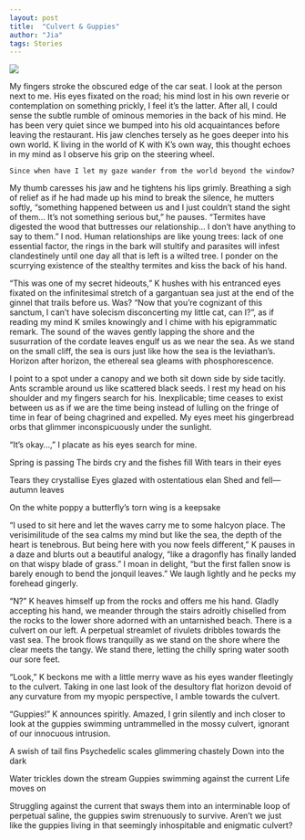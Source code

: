 ```yaml
---
layout: post
title:  "Culvert & Guppies"
author: "Jia"
tags: Stories
---
```


<img src="https://images.unsplash.com/photo-1531702923339-1f58c5185402?ixid=MnwxMjA3fDB8MHxwaG90by1wYWdlfHx8fGVufDB8fHx8&ixlib=rb-1.2.1&auto=format&fit=crop&w=1049&q=80">

My fingers stroke the obscured edge of the car seat. I look at the person next to me. His eyes fixated on the road; his mind lost in his own reverie or contemplation on something prickly, I feel it’s the latter. After all, I could sense the subtle rumble of ominous memories in the back of his mind. He has been very quiet since we bumped into his old acquaintances before leaving the restaurant. His jaw clenches tersely as he goes deeper into his own world. K living in the world of K with K’s own way, this thought echoes in my mind as I observe his grip on the steering wheel. 

    Since when have I let my gaze wander from the world beyond the window?

My thumb caresses his jaw and he tightens his lips grimly. Breathing a sigh of relief as if he had made up his mind to break the silence, he mutters softly, “something happened between us and I just couldn’t stand the sight of them… It’s not something serious but,” he pauses. “Termites have digested the wood that buttresses our relationship… I don’t have anything to say to them.” I nod. Human relationships are like young trees: lack of one essential factor, the rings in the bark will stultify and parasites will infest clandestinely until one day all that is left is a wilted tree. I ponder on the scurrying existence of the stealthy termites and kiss the back of his hand.

“This was one of my secret hideouts,” K hushes with his entranced eyes fixated on the infinitesimal stretch of a gargantuan sea just at the end of the ginnel that trails before us. Was? “Now that you’re cognizant of this sanctum, I can’t have solecism disconcerting my little cat, can I?”, as if reading my mind K smiles knowingly and I chime with his epigrammatic remark. The sound of the waves gently lapping the shore and the susurration of the cordate leaves engulf us as we near the sea. As we stand on the small cliff, the sea is ours just like how the sea is the leviathan’s. Horizon after horizon, the ethereal sea gleams with phosphorescence. 

I point to a spot under a canopy and we both sit down side by side tacitly. Ants scramble around us like scattered black seeds. I rest my head on his shoulder and my fingers search for his. Inexplicable; time ceases to exist between us as if we are the time being instead of lulling on the fringe of time in fear of being chagrined and expelled. My eyes meet his gingerbread orbs that glimmer inconspicuously under the sunlight. 

“It’s okay…,” I placate as his eyes search for mine. 

Spring is passing
The birds cry and the fishes fill
With tears in their eyes

Tears they crystallise
Eyes glazed with ostentatious elan
Shed and fell—autumn leaves

On the white poppy
a butterfly’s torn wing
is a keepsake


“I used to sit here and let the waves carry me to some halcyon place. The verisimilitude of the sea calms my mind but like the sea, the depth of the heart is tenebrous. But being here with you now feels different,” K pauses in a daze and blurts out a beautiful analogy, “like a dragonfly has finally landed on that wispy blade of grass.” I moan in delight, “but the first fallen snow is barely enough to bend the jonquil leaves.” We laugh lightly and he pecks my forehead gingerly. 

“N?” K heaves himself up from the rocks and offers me his hand. Gladly accepting his hand, we meander through the stairs adroitly chiselled from the rocks to the lower shore adorned with an untarnished beach. There is a culvert on our left. A perpetual streamlet of rivulets dribbles towards the vast sea. The brook flows tranquilly as we stand on the shore where the clear meets the tangy. We stand there, letting the chilly spring water sooth our sore feet.

“Look,” K beckons me with a little merry wave as his eyes wander fleetingly to the culvert. Taking in one last look of the desultory flat horizon devoid of any curvature from my myopic perspective, I amble towards the culvert. 

“Guppies!” K announces spiritly. Amazed, I grin silently and inch closer to look at the guppies swimming untrammelled in the mossy culvert, ignorant of our innocuous intrusion. 

A swish of tail fins
Psychedelic scales glimmering chastely
Down into the dark

Water trickles down the stream
Guppies swimming against the current
Life moves on

Struggling against the current that sways them into an interminable loop of perpetual saline, the guppies swim strenuously to survive. Aren’t we just like the guppies living in that seemingly inhospitable and enigmatic culvert?
